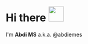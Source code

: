 # Hi there <img src='https://media.giphy.com/media/cPZxbJYB1tOg6JYO9U/giphy.gif' width='40' />

I'm **Abdi MS** a.k.a. @abdiemes
<!--
**abdiemes/abdiemes** is a ✨ _special_ ✨ repository because its `README.md` (this file) appears on your GitHub profile.

Here are some ideas to get you started:

- 🔭 I’m currently working on ...
- 🌱 I’m currently learning ...
- 👯 I’m looking to collaborate on ...
- 🤔 I’m looking for help with ...
- 💬 Ask me about ...
- 📫 How to reach me: ...
- 😄 Pronouns: ...
- ⚡ Fun fact: ...
-->
